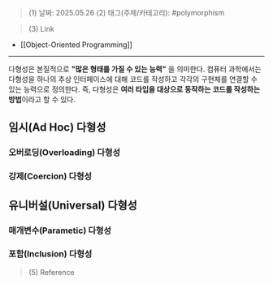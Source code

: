 >(1) 날짜: 2025.05.26
>(2) 태그(주제/카테고리): #polymorphism

>(3) Link
- [[Object-Oriented Programming]]
---

다형성은 본질적으로 **"많은 형태를 가질 수 있는 능력"** 을 의미한다. 컴퓨터 과학에서는 다형성을 하나의 추상 인터페이스에 대해 코드를 작성하고 각각의 구현체를 연결할 수 있는 능력으로 정의한다. 즉, 다형성은 **여러 타입을 대상으로 동작하는 코드를 작성하는 방법**이라고 할 수 있다.

## 임시(Ad Hoc) 다형성
### 오버로딩(Overloading) 다형성
### 강제(Coercion) 다형성

## 유니버설(Universal) 다형성
### 매개변수(Parametic) 다형성

### 포함(Inclusion) 다형성


>(5) Reference

